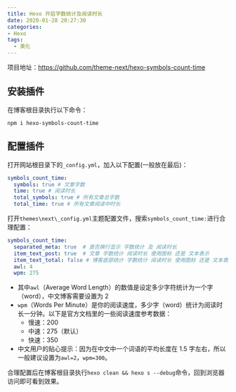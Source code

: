 ```yaml
---
title: Hexo 开启字数统计及阅读时长
date: 2020-01-28 20:27:30
categories:
- Hexo
tags:
  - 美化
---
```


项目地址：https://github.com/theme-next/hexo-symbols-count-time

## 安装插件

在博客根目录执行以下命令：

```shell
npm i hexo-symbols-count-time
```

<!-- more -->	

## 	配置插件

打开网站根目录下的`_config.yml`，加入以下配置(一般放在最后)：

```yaml
symbols_count_time:
  symbols: true # 文章字数
  time: true # 阅读时长
  total_symbols: true # 所有文章总字数
  total_time: true # 所有文章阅读中时长
```

打开`themes\next\_config.yml`主题配置文件，搜索`symbols_count_time:`进行合理配置：

```yaml
symbols_count_time:
  separated_meta: true  # 是否换行显示 字数统计 及 阅读时长
  item_text_post: true  # 文章 字数统计 阅读时长 使用图标 还是 文本表示
  item_text_total: false # 博客底部统计 字数统计 阅读时长 使用图标 还是 文本表示
  awl: 4
  wpm: 275
```



- 其中`awl`（Average Word Length）的数值是设定多少字符统计为一个字（word），中文博客需要设置为 2
- `wpm`（Words Per Minute）是你的阅读速度，多少字（word）统计为阅读时长一分钟。以下是官方文档里的一些阅读速度参考数据：
  - 慢速：200
  - 中速：275（默认）
  - 快速：350
- 中文用户的贴心提示：因为在中文中一个词语的平均长度在 1.5 字左右，所以一般建议设置为`awl=2`，`wpm=300`。

合理配置后在博客根目录执行`hexo clean && hexo s --debug`命令，回到浏览器访问即可看到效果。